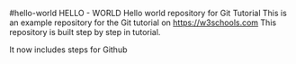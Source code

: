 #hello-world
HELLO - WORLD
Hello world repository for Git Tutorial This is an example repository for the Git tutorial on https://w3schools.com
This repository is built step by step in tutorial.

It now includes steps for Github
